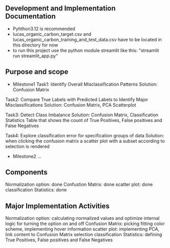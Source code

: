 ## Development and Implementation Documentation
- Pyhthon3.12 is recommended
- lucas_organic_carbon_target.csv and lucas_organic_carbon_training_and_test_data.csv have to be located in this directory for now
- to run this project use the python module streamlit like this: "streamlit run streamlit_app.py"

## Purpose and scope
- Milestone1
Task1: Identify Overall Misclassification Patterns
Solution: Confusion Matrix

Task2: Compare True Labels with Predicted Labels to Identify Major Misclassifications
Solution: Confusion Matrix, PCA Scatterplot

Task3: Detect Class Imbalance
Solution: Confusion Matrix, Classification Statistics Table that shows the count of True Positives, False positives and False Negatives

Task4: Explore classification error for specification groups of data
Solution: when clicking the confusion matrix a scatter plot with a subset according to selection is rendered

- Milestone2
...

## Components
Normalization option: done
Confustion Matrix: done
scatter plot: done
classification Statistics: done

## Major Implementation Activities
Normalization option: calculating normalized values and optimize internal logic for turning the option on and off
Confusion Matrix: picking fitting color scheme, implementing hover information
scatter plot: implementing PCA, link content to Confusion Matrix selection
classification Statistics: defining True Positives, False positives and False Negatives
